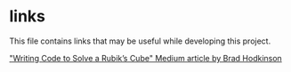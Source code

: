 # links
This file contains links that may be useful while developing this project.

["Writing Code to Solve a Rubik’s Cube" Medium article by Brad Hodkinson](https://medium.com/@brad.hodkinson2/writing-code-to-solve-a-rubiks-cube-7bf9c08de01f#:~:text=A%20matrix%20can%20be%20used,seen%20below%20in%20Figure%202.&text=A%20Rubik's%20cube%20can%20be%20represented%20using%20binary.)
